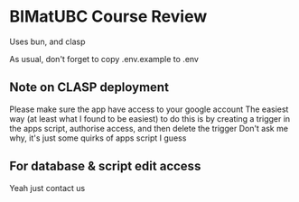 # BIMatUBC Course Review

Uses bun, and clasp

As usual, don't forget to copy .env.example to .env

## Note on CLASP deployment

Please make sure the app have access to your google account
The easiest way (at least what I found to be easiest) to do this is by creating a trigger in the apps script, authorise access, and then delete the trigger
Don't ask me why, it's just some quirks of apps script I guess

## For database & script edit access

Yeah just contact us
